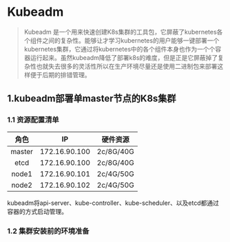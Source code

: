 # Kubeadm
>Kubeadm 是一个用来快速创建K8s集群的工具包，它屏蔽了kubernetes各个组件之间的复杂性。能够让才学习kubernetes的用户能够一键部署一个kubernetes集群，它通过将kubernetes中的各个组件本身也作为一个个容器运行起来。虽然kubeadm降低了部署k8s的难度，但是正是它屏蔽掉了复杂性也就失去很多的灵活性所以在生产环境尽量还是使用二进制包来部署这样便于后期的排错管理。
## 1.kubeadm部署单master节点的K8s集群
###  1.1 资源配置清单
|角色|IP|硬件资源|
|:---:|:---:|:---:|
|master|172.16.90.100|2c/8G/40G|
|etcd|172.16.90.100|2c/8G/40G|
|node1|172.16.90.101|2c/4G/50G|
|node2|172.16.90.102|2c/4G/50G|
kubeadm将api-server、kube-controller、kube-scheduler、以及etcd都通过容器的方式启动管理。
### 1.2 集群安装前的环境准备


<!--stackedit_data:
eyJoaXN0b3J5IjpbMTA0NjgxMTc1MCwxMjg5OTA5Mzc3LDEwMT
YzMjI5MzksLTI5Nzc3NTU4MSwtMTA3MDU3Nzk2MiwxMzUwOTk5
ODQ3XX0=
-->